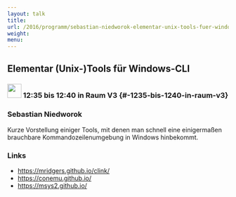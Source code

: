 ```yaml
---
layout: talk
title:
url: /2016/programm/sebastian-niedworok-elementar-unix-tools-fuer-windows-cli/
weight:
menu:
---
```

## Elementar (Unix-)Tools für Windows-CLI

### <img height = "32" src="../../../images/lightning.svg"> 12:35 bis 12:40 in Raum V3 {#-1235-bis-1240-in-raum-v3}

### Sebastian Niedworok

Kurze Vorstellung einiger Tools, mit denen man schnell eine einigermaßen brauchbare Kommandozeilenumgebung in Windows hinbekommt.

### Links

- <a href="https://mridgers.github.io/clink/" target="_blank">https://mridgers.github.io/clink/</a>
- <a href="https://conemu.github.io/" target="_blank">https://conemu.github.io/</a>
- <a href="https://msys2.github.io/" target="_blank">https://msys2.github.io/</a>
